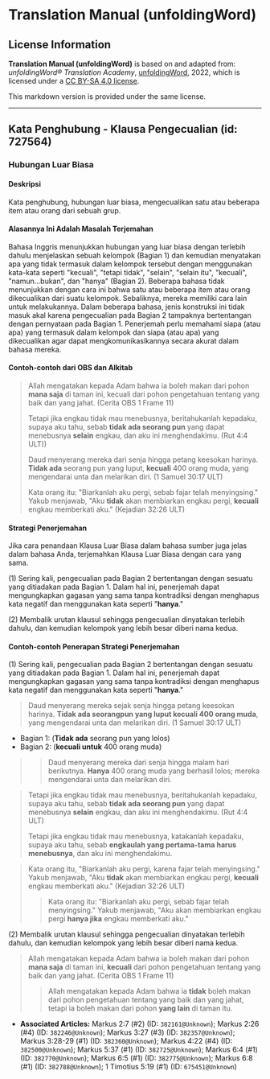 # Translation Manual (unfoldingWord)

## License Information

**Translation Manual (unfoldingWord)** is based on and adapted from: _unfoldingWord® Translation Academy_, [unfoldingWord](https://unfoldingword.org/utw), 2022, which is licensed under a [CC BY-SA 4.0 license](https://creativecommons.org/licenses/by-sa/4.0/legalcode.en).

This markdown version is provided under the same license.



--------------------------------

## Kata Penghubung - Klausa Pengecualian (id: 727564)

### Hubungan Luar Biasa

#### Deskripsi

Kata penghubung, hubungan luar biasa, mengecualikan satu atau beberapa item atau orang dari sebuah grup.

#### Alasannya Ini Adalah Masalah Terjemahan

Bahasa Inggris menunjukkan hubungan yang luar biasa dengan terlebih dahulu menjelaskan sebuah kelompok (Bagian 1\) dan kemudian menyatakan apa yang tidak termasuk dalam kelompok tersebut dengan menggunakan kata\-kata seperti "kecuali", "tetapi tidak", "selain", "selain itu", "kecuali", "namun...bukan", dan "hanya" (Bagian 2\). Beberapa bahasa tidak menunjukkan dengan cara ini bahwa satu atau beberapa item atau orang dikecualikan dari suatu kelompok. Sebaliknya, mereka memiliki cara lain untuk melakukannya. Dalam beberapa bahasa, jenis konstruksi ini tidak masuk akal karena pengecualian pada Bagian 2 tampaknya bertentangan dengan pernyataan pada Bagian 1\. Penerjemah perlu memahami siapa (atau apa) yang termasuk dalam kelompok dan siapa (atau apa) yang dikecualikan agar dapat mengkomunikasikannya secara akurat dalam bahasa mereka.

#### Contoh\-contoh dari OBS dan Alkitab

> Allah mengatakan kepada Adam bahwa ia boleh makan dari pohon **mana saja** di taman ini, kecuali dari pohon pengetahuan tentang yang baik dan yang jahat. (Cerita OBS 1 Frame 11\)
> 
> Tetapi jika engkau tidak mau menebusnya, beritahukanlah kepadaku, supaya aku tahu, sebab **tidak ada seorang pun** yang dapat menebusnya **selain** engkau, dan aku ini menghendakimu. (Rut 4:4 ULT))
> 
> Daud menyerang mereka dari senja hingga petang keesokan harinya. **Tidak ada** seorang pun yang luput, **kecuali** 400 orang muda, yang mengendarai unta dan melarikan diri. (1 Samuel 30:17 ULT)
> 
> Kata orang itu: "Biarkanlah aku pergi, sebab fajar telah menyingsing." Yakub menjawab, "Aku **tidak** akan membiarkan engkau pergi, **kecuali** engkau memberkati aku." (Kejadian 32:26 ULT)

#### Strategi Penerjemahan

Jika cara penandaan Klausa Luar Biasa dalam bahasa sumber juga jelas dalam bahasa Anda, terjemahkan Klausa Luar Biasa dengan cara yang sama.

(1\) Sering kali, pengecualian pada Bagian 2 bertentangan dengan sesuatu yang ditiadakan pada Bagian 1\. Dalam hal ini, penerjemah dapat mengungkapkan gagasan yang sama tanpa kontradiksi dengan menghapus kata negatif dan menggunakan kata seperti "**hanya**."

(2\) Membalik urutan klausul sehingga pengecualian dinyatakan terlebih dahulu, dan kemudian kelompok yang lebih besar diberi nama kedua.

#### Contoh\-contoh Penerapan Strategi Penerjemahan

(1\) Sering kali, pengecualian pada Bagian 2 bertentangan dengan sesuatu yang ditiadakan pada Bagian 1\. Dalam hal ini, penerjemah dapat mengungkapkan gagasan yang sama tanpa kontradiksi dengan menghapus kata negatif dan menggunakan kata seperti "**hanya**."

> Daud menyerang mereka sejak senja hingga petang keesokan harinya. **Tidak ada seorangpun yang luput kecuali 400 orang muda**, yang mengendarai unta dan melarikan diri. (1 Samuel 30:17 ULT)

* Bagian 1: (**Tidak ada** seorang pun yang lolos)
* Bagian 2: (**kecuali untuk** 400 orang muda)

> > Daud menyerang mereka dari senja hingga malam hari berikutnya. **Hanya** 400 orang muda yang berhasil lolos; mereka mengendarai unta dan melarikan diri.

> Tetapi jika engkau tidak mau menebusnya, beritahukanlah kepadaku, supaya aku tahu, sebab **tidak ada seorang pun** yang dapat menebusnya **selain** engkau, dan aku ini menghendakimu. (Rut 4:4 ULT)
> 
> Tetapi jika engkau tidak mau menebusnya, katakanlah kepadaku, supaya aku tahu, sebab **engkaulah yang pertama\-tama harus menebusnya**, dan aku ini menghendakimu.

> Kata orang itu, "Biarkanlah aku pergi, karena fajar telah menyingsing." Yakub menjawab, "Aku **tidak** akan membiarkan engkau pergi, **kecuali** engkau memberkati aku." (Kejadian 32:26 ULT)
> 
> 
> > Kata orang itu: "Biarkanlah aku pergi, sebab fajar telah menyingsing." Yakub menjawab, "Aku akan membiarkan engkau pergi **hanya jika** engkau memberkati aku."

(2\) Membalik urutan klausul sehingga pengecualian dinyatakan terlebih dahulu, dan kemudian kelompok yang lebih besar diberi nama kedua.

> Allah mengatakan kepada Adam bahwa ia boleh makan dari pohon **mana saja** di taman ini, **kecuali** dari pohon pengetahuan tentang yang baik dan yang jahat. (Cerita OBS 1 Frame 11\)
> 
> 
> > Allah mengatakan kepada Adam bahwa ia **tidak** boleh makan dari pohon pengetahuan tentang yang baik dan yang jahat, tetapi ia boleh makan dari pohon **yang lain** di taman itu.

* **Associated Articles:** Markus 2:7 (#2) (ID: `382161@Unknown`); Markus 2:26 (#4) (ID: `382246@Unknown`); Markus 3:27 (#3) (ID: `382357@Unknown`); Markus 3:28-29 (#1) (ID: `382360@Unknown`); Markus 4:22 (#4) (ID: `382500@Unknown`); Markus 5:37 (#1) (ID: `382725@Unknown`); Markus 6:4 (#1) (ID: `382770@Unknown`); Markus 6:5 (#1) (ID: `382775@Unknown`); Markus 6:8 (#1) (ID: `382788@Unknown`); 1 Timotius 5:19 (#1) (ID: `675451@Unknown`)

